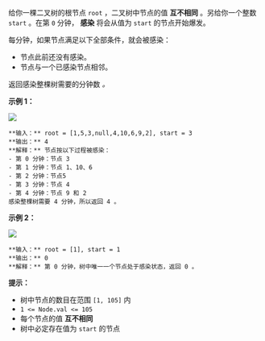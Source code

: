 给你一棵二叉树的根节点 `root` ，二叉树中节点的值 **互不相同** 。另给你一个整数 `start` 。在第 `0` 分钟， **感染**
将会从值为 `start` 的节点开始爆发。

每分钟，如果节点满足以下全部条件，就会被感染：

  * 节点此前还没有感染。
  * 节点与一个已感染节点相邻。

返回感染整棵树需要的分钟数 _。_



**示例 1：**

![](https://assets.leetcode.com/uploads/2022/06/25/image-20220625231744-1.png)

    
    
    **输入：** root = [1,5,3,null,4,10,6,9,2], start = 3
    **输出：** 4
    **解释：** 节点按以下过程被感染：
    - 第 0 分钟：节点 3
    - 第 1 分钟：节点 1、10、6
    - 第 2 分钟：节点5
    - 第 3 分钟：节点 4
    - 第 4 分钟：节点 9 和 2
    感染整棵树需要 4 分钟，所以返回 4 。
    

**示例 2：**

![](https://assets.leetcode.com/uploads/2022/06/25/image-20220625231812-2.png)

    
    
    **输入：** root = [1], start = 1
    **输出：** 0
    **解释：** 第 0 分钟，树中唯一一个节点处于感染状态，返回 0 。
    



**提示：**

  * 树中节点的数目在范围 `[1, 105]` 内
  * `1 <= Node.val <= 105`
  * 每个节点的值 **互不相同**
  * 树中必定存在值为 `start` 的节点


